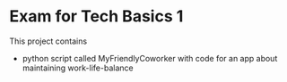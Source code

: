 # Exam for Tech Basics 1 
This project contains 
- python script called MyFriendlyCoworker with code for an app about maintaining work-life-balance
